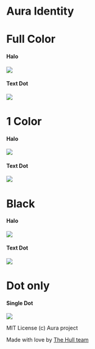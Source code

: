 # Aura Identity


# Full Color

#### Halo
<img src="https://raw.github.com/hull/aura-identity/master/logo/export/halo.png" with="200"/>

#### Text Dot
<img src="https://raw.github.com/hull/aura-identity/master/logo/export/text_dot.png" with="200"/>


# 1 Color
#### Halo
<img src="https://raw.github.com/hull/aura-identity/master/logo/export/1_color_halo.png" with="200"/>

#### Text Dot
<img src="https://raw.github.com/hull/aura-identity/master/logo/export/1_color_text_dot.png" with="200"/>

# Black

#### Halo
<img src="https://raw.github.com/hull/aura-identity/master/logo/export/black_halo.png" with="200"/>

#### Text Dot
<img src="https://raw.github.com/hull/aura-identity/master/logo/export/black_text_dot.png" with="200"/>

# Dot only

#### Single Dot
<img src="https://raw.github.com/hull/aura-identity/master/logo/export/dot_single.png" with="200"/>


MIT License (c) Aura project

Made with love by [The Hull team](http://hull.io)


